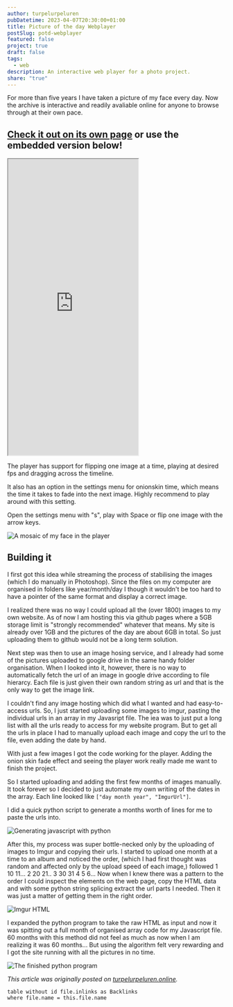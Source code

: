```yaml
---
author: turpelurpeluren
pubDatetime: 2023-04-07T20:30:00+01:00
title: Picture of the day Webplayer
postSlug: potd-webplayer
featured: false
project: true
draft: false
tags:
  - web
description: An interactive web player for a photo project.
share: "true"
---
```


For more than five years I have taken a picture of my face every day.
Now the archive is interactive and readily avaliable online for anyone to browse through at their own pace.

## [Check it out on its own page](https://turpelurpeluren.online/dbild) or use the embedded version below!
<iframe class="w-full" style="height: calc(28px + 78px + 48px * 2 + 32px + min(56.25vw, 0.5625 * 48.75rem) + 10px); overflow:visible;" src="https://turpelurpeluren.online/dbild.html"></iframe>

The player has support for flipping one image at a time, playing at desired fps and dragging across the timeline.

It also has an option in the settings menu for onionskin time, which means the time it takes to fade into the next image. Highly recommend to play around with this setting.

Open the settings menu with "s", play with Space or flip one image with the arrow keys.

![A mosaic of my face in the player](@assets/images/4x3-mosaik-webplayer.jpg)

## Building it

I first got this idea while streaming the process of stabilising the images (which I do manually in Photoshop). Since the files on my computer are organised in folders like year/month/day I though it wouldn't be too hard to have a pointer of the same format and display a correct image.

I realized there was no way I could upload all the (over 1800) images to my own website. As of now I am hosting this via github pages where a 5GB storage limit is "strongly recommended" whatever that means. My site is already over 1GB and the pictures of the day are about 6GB in total. So just uploading them to github would not be a long term solution. 

Next step was then to use an image hosing service, and I already had some of the pictures uploaded to google drive in the same handy folder organisation. When I looked into it, however, there is no way to automatically fetch the url of an image in google drive according to file hierarcy. Each file is just given their own random string as url and that is the only way to get the image link.

I couldn't find any image hosting which did what I wanted and had easy-to-access urls. So, I just started uploading some images to imgur, pasting the individual urls in an array in my Javasript file. The iea was to just put a long list with all the urls ready to access for my website program. But to get all the urls in place I had to manually upload each image and copy the url to the file, even adding the date by hand.

With just a few images I got the code working for the player. Adding the onion skin fade effect and seeing the player work really made me want to finish the project. 

So I started uploading and adding the first few months of images manually. It took forever so I decided to just automate my own writing of the dates in the array. Each line looked like 
`["day month year", "ImgurUrl"]`.

I did a quick python script to generate a months worth of lines for me to paste the urls into. 

![Generating javascript with python](@assets/images/dbildpythontext.jpg)

 After this, my process was super bottle-necked only by the uploading of images to Imgur and copying their urls. I started to upload one month at a time to an album and noticed the order, (which I had first thought was random and affected only by the upload speed of each image,) followed 1 10 11... 2 20 21.. 3 30 31 4 5 6... Now when I knew there was a pattern to the order I could  inspect the elements on the web page, copy the HTML data and with some python string splicing extract the url parts I needed. Then it was just a matter of getting them in the right order.

![Imgur HTML](@assets/images/imgurHTML.jpg)

I expanded the python program to take the raw HTML as input and now it was spitting out a full month of organised array code for my Javascript file. 60 months with this method did not feel as much as now when I am realizing it was 60 months... But using the algorithm felt very rewarding and I got the site running with all the pictures in no time.

![The finished python program](@assets/images/dbildpythonprogram.jpg)

*This article was originally posted on [turpelurpeluren.online](/posts/turpelurpeluren-online).*

```dataview
table without id file.inlinks as Backlinks
where file.name = this.file.name
```